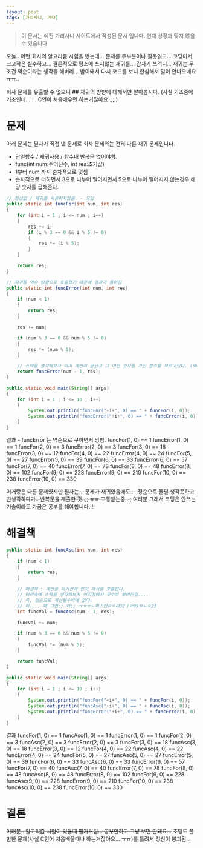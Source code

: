 ```yaml
---
layout: post
tags: [가리사니, 기타]
---
```


> 이 문서는 예전 가리사니 사이트에서 작성된 문서 입니다.
현재 상황과 맞지 않을 수 있습니다.


오늘.. 어떤 회사의 알고리즘 시험을 봤는데... 문제를 두부분이나 잘못읽고... 코딩마저 크고작은 실수하고... 결론적으로 평소에 쓰지않는 재귀를... 갑자기 쓰려니... 재귀는 무조건 역순이라는 생각을 해버리... 밤이돼서 다시 코드를 보니 한심해서 말이 안나오네요 ㅠㅠ..

회사 문제를 유출할 수 없으니 ## 재귀의 방향에 대해서만 알아봅시다.
(사실 기초중에 기초인데....... C언어 처음배우면 하는거잖아요..;;;)

# 문제
아래 문제는 필자가 직접 낸 문제로 회사 문제와는 전혀 다른 재귀 문제입니다.
- 단일함수 / 재귀사용 / 함수내 반복문 없어야함.
- func(int num:주어진수, int res:초기값)
- 1부터 num 까지 순차적으로 덧셈
- 순차적으로 더하면서 3으로 나누어 떨어지면서 5으로 나누어 떨어지지 않는경우 해당 숫자를 곱해준다.
``` java
// 정상값 / 재귀를 사용하지않음. - 오답
public static int funcFor(int num, int res)
{
	for (int i = 1 ; i <= num ; i++)
	{
		res += i;
		if (i % 3 == 0 && i % 5 != 0)
		{
			res *= (i % 5);
		}
	}

	return res;
}

// 재귀를 역순 방향으로 호출했기 때문에 결과가 틀어짐
public static int funcError(int num, int res)
{
	if (num < 1)
	{
		return res;
	}

	res += num;

	if (num % 3 == 0 && num % 5 != 0)
	{
		res *= (num % 5);
	}

	// 스텍을 생각해보자 이미 계산이 끝났고 그 이전 숫자를 가진 함수를 부르고있다. (역순)
	return funcError(num - 1, res);
}

public static void main(String[] args)
{
	for (int i = 1 ; i <= 10 ; i++)
	{
		System.out.println("funcFor("+i+", 0) == " + funcFor(i, 0));
		System.out.println("funcError("+i+", 0) == " + funcError(i, 0));
	}
}
```

결과 - funcError 는 역순으로 구하면서 망함.
funcFor(1, 0) == 1
funcError(1, 0) == 1
funcFor(2, 0) == 3
funcError(2, 0) == 3
funcFor(3, 0) == 18
funcError(3, 0) == 12
funcFor(4, 0) == 22
funcError(4, 0) == 24
funcFor(5, 0) == 27
funcError(5, 0) == 39
funcFor(6, 0) == 33
funcError(6, 0) == 57
funcFor(7, 0) == 40
funcError(7, 0) == 78
funcFor(8, 0) == 48
funcError(8, 0) == 102
funcFor(9, 0) == 228
funcError(9, 0) == 210
funcFor(10, 0) == 238
funcError(10, 0) == 330

~~이거랑은 다른 문제였지만 필자는... 문제가 재귀였음에도.... 정순으로 돌릴 생각못하고 딴생각하다가.. 반복문을 제출한 것..;; ㅠㅠ 고통받는중..;;~~
여러분 그래서 코딩은 안쓰는 기술이라도 가끔은 공부를 해야합니다.!!!
# 해결책
``` java
public static int funcAsc(int num, int res)
{
	if (num < 1)
	{
		return res;
	}

	// 해결책 : 계산을 하기전에 먼저 재귀를 호출한다.
	// 머리속에 스택을 생각해보자 이지점에서 무수히 쌓여진걸....
	// 즉, 정순으로 계산될수밖에 없다.
	// 아.... 왜 그런;; 아;; ㅠㅠㅠㄴ미ㅏ런ㅁㅇ랴32ㅓㄹ09ㅁㄴㅇ23
	int funcVal = funcAsc(num - 1, res);

	funcVal += num;

	if (num % 3 == 0 && num % 5 != 0)
	{
		funcVal *= (num % 5);
	}

	return funcVal;
}

public static void main(String[] args)
{
	for (int i = 1 ; i <= 10 ; i++)
	{
		System.out.println("funcFor("+i+", 0) == " + funcFor(i, 0));
		System.out.println("funcAsc("+i+", 0) == " + funcAsc(i, 0));
		System.out.println("funcError("+i+", 0) == " + funcError(i, 0));
	}
}
```

결과
funcFor(1, 0) == 1
funcAsc(1, 0) == 1
funcError(1, 0) == 1
funcFor(2, 0) == 3
funcAsc(2, 0) == 3
funcError(2, 0) == 3
funcFor(3, 0) == 18
funcAsc(3, 0) == 18
funcError(3, 0) == 12
funcFor(4, 0) == 22
funcAsc(4, 0) == 22
funcError(4, 0) == 24
funcFor(5, 0) == 27
funcAsc(5, 0) == 27
funcError(5, 0) == 39
funcFor(6, 0) == 33
funcAsc(6, 0) == 33
funcError(6, 0) == 57
funcFor(7, 0) == 40
funcAsc(7, 0) == 40
funcError(7, 0) == 78
funcFor(8, 0) == 48
funcAsc(8, 0) == 48
funcError(8, 0) == 102
funcFor(9, 0) == 228
funcAsc(9, 0) == 228
funcError(9, 0) == 210
funcFor(10, 0) == 238
funcAsc(10, 0) == 238
funcError(10, 0) == 330



# 결론
~~여러분.. 알고리즘 시험이 있을때 필자처럼... 공부안하고 그냥 보면 안돼요...~~
초딩도 풀만한 문제(사실 C언어 처음배울때나 하는거잖아요... ㅠㅠ)를 틀려서 정신이 붕괴된...